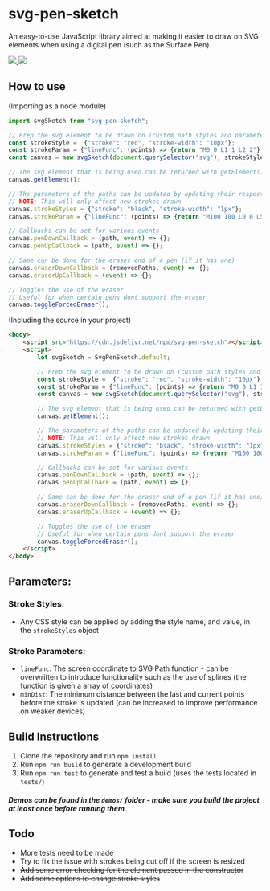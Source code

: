 # svg-pen-sketch
An easy-to-use JavaScript library aimed at making it easier to draw on SVG elements when using a digital pen (such as the Surface Pen). 

<a href="https://www.npmjs.com/package/svg-pen-sketch">
    <img src="https://img.shields.io/npm/v/svg-pen-sketch?style=flat-square">
</a>

<a href="https://github.com/Desousak/svg-pen-sketch/actions?query=workflow%3A%22Node.js+CI%22">
    <img src="https://img.shields.io/github/workflow/status/Desousak/svg-pen-sketch/Node.js%20CI?style=flat-square">
</a>

## How to use 
(Importing as a node module)
```javascript
import svgSketch from "svg-pen-sketch";

// Prep the svg element to be drawn on (custom path styles and parameters can be passed in optionally)
const strokeStyle =  {"stroke": "red", "stroke-width": "10px"};
const strokeParam = {"lineFunc": (points) => {return "M0 0 L1 1 L2 2"}, "minDist": 10};
const canvas = new svgSketch(document.querySelector("svg"), strokeStyle, strokeParam);

// The svg element that is being used can be returned with getElement()
canvas.getElement();

// The parameters of the paths can be updated by updating their respective objects
// NOTE: This will only affect new strokes drawn
canvas.strokeStyles = {"stroke": "black", "stroke-width": "1px"};
canvas.strokeParam = {"lineFunc": (points) => {return "M100 100 L0 0 L50 50"}, "minDist": 0};

// Callbacks can be set for various events
canvas.penDownCallback = (path, event) => {};
canvas.penUpCallback = (path, event) => {};

// Same can be done for the eraser end of a pen (if it has one)
canvas.eraserDownCallback = (removedPaths, event) => {};
canvas.eraserUpCallback = (event) => {};

// Toggles the use of the eraser
// Useful for when certain pens dont support the eraser
canvas.toggleForcedEraser();
```

(Including the source in your project)

```html
<body>
    <script src="https://cdn.jsdelivr.net/npm/svg-pen-sketch"></script>
    <script> 
        let svgSketch = SvgPenSketch.default;

        // Prep the svg element to be drawn on (custom path styles and parameters can be passed in optionally)
        const strokeStyle =  {"stroke": "red", "stroke-width": "10px"};
        const strokeParam = {"lineFunc": (points) => {return "M0 0 L1 1 L2 2"}, "minDist": 10};
        const canvas = new svgSketch(document.querySelector("svg"), strokeStyle, strokeParam);

        // The svg element that is being used can be returned with getElement()
        canvas.getElement();

        // The parameters of the paths can be updated by updating their respective objects
        // NOTE: This will only affect new strokes drawn
        canvas.strokeStyles = {"stroke": "black", "stroke-width": "1px"};
        canvas.strokeParam = {"lineFunc": (points) => {return "M100 100 L0 0 L50 50"}, "minDist": 0};

        // Callbacks can be set for various events
        canvas.penDownCallback = (path, event) => {};
        canvas.penUpCallback = (path, event) => {};

        // Same can be done for the eraser end of a pen (if it has one)
        canvas.eraserDownCallback = (removedPaths, event) => {};
        canvas.eraserUpCallback = (event) => {};

        // Toggles the use of the eraser
        // Useful for when certain pens dont support the eraser
        canvas.toggleForcedEraser();
    </script>
</body>
```

## Parameters:
### Stroke Styles:
- Any CSS style can be applied by adding the style name, and value, in the `strokeStyles` object
### Stroke Parameters:
- `lineFunc`: The screen coordinate to SVG Path function - can be overwritten to introduce functionality such as the use of splines (the function is given a array of coordinates)
- `minDist`: The minimum distance between the last and current points before the stroke is updated (can be increased to improve performance on weaker devices)

## Build Instructions
1) Clone the repository and run `npm install`
2) Run `npm run build` to generate a development build 
3) Run `npm run test` to generate and test a build (uses the tests located in `tests/`)

#### _Demos can be found in the `demos/` folder - make sure you build the project at least once before running them_ ####

## Todo
- More tests need to be made
- Try to fix the issue with strokes being cut off if the screen is resized
- ~~Add some error checking for the element passed in the constructor~~
- ~~Add some options to change stroke styles~~


